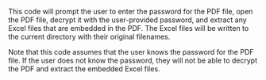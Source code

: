 This code will prompt the user to enter the password for the PDF file, open the PDF file, decrypt it with the user-provided password, and extract any Excel files that are embedded in the PDF. The Excel files will be written to the current directory with their original filenames.

Note that this code assumes that the user knows the password for the PDF file. If the user does not know the password, they will not be able to decrypt the PDF and extract the embedded Excel files.
